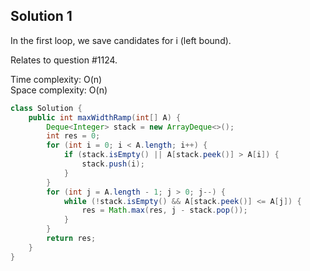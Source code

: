 ## Solution 1

In the first loop, we save candidates for i (left bound).  

Relates to question #1124. 

Time complexity: O(n)  
Space complexity: O(n)  

```java
class Solution {
    public int maxWidthRamp(int[] A) {
        Deque<Integer> stack = new ArrayDeque<>();
        int res = 0;
        for (int i = 0; i < A.length; i++) {
            if (stack.isEmpty() || A[stack.peek()] > A[i]) {
                stack.push(i);
            }
        }
        for (int j = A.length - 1; j > 0; j--) {
            while (!stack.isEmpty() && A[stack.peek()] <= A[j]) {
                res = Math.max(res, j - stack.pop());
            }
        }
        return res;
    }
}
```